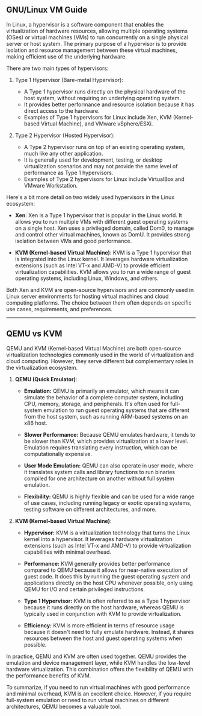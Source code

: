 ## GNU/Linux VM Guide


In Linux, a hypervisor is a software component that enables the virtualization of hardware resources, allowing multiple operating systems (OSes) or virtual machines (VMs) to run concurrently on a single physical server or host system. The primary purpose of a hypervisor is to provide isolation and resource management between these virtual machines, making efficient use of the underlying hardware.

There are two main types of hypervisors:

1. Type 1 Hypervisor (Bare-metal Hypervisor):
   - A Type 1 hypervisor runs directly on the physical hardware of the host system, without requiring an underlying operating system.
   - It provides better performance and resource isolation because it has direct access to the hardware.
   - Examples of Type 1 hypervisors for Linux include Xen, KVM (Kernel-based Virtual Machine), and VMware vSphere/ESXi.

2. Type 2 Hypervisor (Hosted Hypervisor):
   - A Type 2 hypervisor runs on top of an existing operating system, much like any other application.
   - It is generally used for development, testing, or desktop virtualization scenarios and may not provide the same level of performance as Type 1 hypervisors.
   - Examples of Type 2 hypervisors for Linux include VirtualBox and VMware Workstation.

Here's a bit more detail on two widely used hypervisors in the Linux ecosystem:

- **Xen**: Xen is a Type 1 hypervisor that is popular in the Linux world. It allows you to run multiple VMs with different guest operating systems on a single host. Xen uses a privileged domain, called Dom0, to manage and control other virtual machines, known as DomU. It provides strong isolation between VMs and good performance.

- **KVM (Kernel-based Virtual Machine)**: KVM is a Type 1 hypervisor that is integrated into the Linux kernel. It leverages hardware virtualization extensions (such as Intel VT-x and AMD-V) to provide efficient virtualization capabilities. KVM allows you to run a wide range of guest operating systems, including Linux, Windows, and others.

Both Xen and KVM are open-source hypervisors and are commonly used in Linux server environments for hosting virtual machines and cloud computing platforms. The choice between them often depends on specific use cases, requirements, and preferences.

---
## QEMU vs KVM

QEMU and KVM (Kernel-based Virtual Machine) are both open-source virtualization technologies commonly used in the world of virtualization and cloud computing. However, they serve different but complementary roles in the virtualization ecosystem.

1. **QEMU (Quick Emulator)**:

   - **Emulation:** QEMU is primarily an emulator, which means it can simulate the behavior of a complete computer system, including CPU, memory, storage, and peripherals. It's often used for full-system emulation to run guest operating systems that are different from the host system, such as running ARM-based systems on an x86 host.

   - **Slower Performance:** Because QEMU emulates hardware, it tends to be slower than KVM, which provides virtualization at a lower level. Emulation requires translating every instruction, which can be computationally expensive.

   - **User Mode Emulation:** QEMU can also operate in user mode, where it translates system calls and library functions to run binaries compiled for one architecture on another without full system emulation.

   - **Flexibility:** QEMU is highly flexible and can be used for a wide range of use cases, including running legacy or exotic operating systems, testing software on different architectures, and more.

2. **KVM (Kernel-based Virtual Machine)**:

   - **Hypervisor:** KVM is a virtualization technology that turns the Linux kernel into a hypervisor. It leverages hardware virtualization extensions (such as Intel VT-x and AMD-V) to provide virtualization capabilities with minimal overhead.

   - **Performance:** KVM generally provides better performance compared to QEMU because it allows for near-native execution of guest code. It does this by running the guest operating system and applications directly on the host CPU whenever possible, only using QEMU for I/O and certain privileged instructions.

   - **Type 1 Hypervisor:** KVM is often referred to as a Type 1 hypervisor because it runs directly on the host hardware, whereas QEMU is typically used in conjunction with KVM to provide virtualization.

   - **Efficiency:** KVM is more efficient in terms of resource usage because it doesn't need to fully emulate hardware. Instead, it shares resources between the host and guest operating systems when possible.

In practice, QEMU and KVM are often used together. QEMU provides the emulation and device management layer, while KVM handles the low-level hardware virtualization. This combination offers the flexibility of QEMU with the performance benefits of KVM.

To summarize, if you need to run virtual machines with good performance and minimal overhead, KVM is an excellent choice. However, if you require full-system emulation or need to run virtual machines on different architectures, QEMU becomes a valuable tool.
